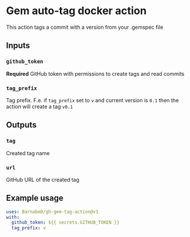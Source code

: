 # Gem auto-tag docker action

This action tags a commit with a version from your .gemspec file

## Inputs

### `github_token`

**Required** GitHub token with permissions to create tags and read commits

### `tag_prefix`

Tag prefix. F.e. if `tag_prefix` set to `v` and current version is `0.1` then the action will create a tag `v0.1`

## Outputs

### `tag`

Created tag name

### `url`

GitHub URL of the created tag

## Example usage

```yml
uses: BarnabeD/gh-gem-tag-action@v1
with:
  github_token: ${{ secrets.GITHUB_TOKEN }}
  tag_prefix: v
```
